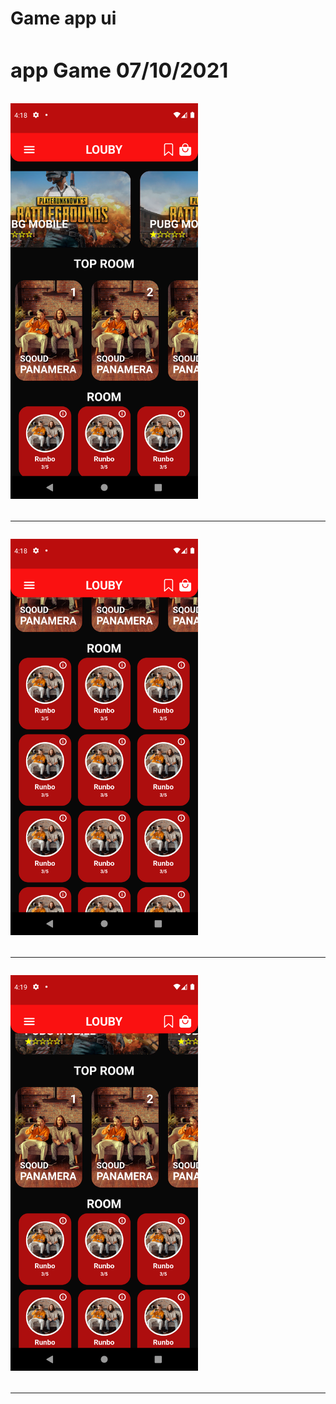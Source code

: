 <h1>Game app ui <ith flutter Clone </h1>

<h3> app Game 07/10/2021</h3>

<img src="https://github.com/abenkoula71/A-simple-app-game-made-with-Flutter/blob/main/Screenshot_1633580323.png" width="300" />
<hr>
 <img src="https://github.com/abenkoula71/A-simple-app-game-made-with-Flutter/blob/main/Screenshot_1633580334.png" width="300" />
<hr>
   <img src="https://github.com/abenkoula71/A-simple-app-game-made-with-Flutter/blob/main/Screenshot_1633580345.png" width="300" />
<hr>
